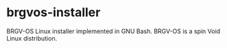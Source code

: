# brgvos-installer
BRGV-OS Linux installer implemented in GNU Bash. BRGV-OS is a spin Void Linux distribution.
